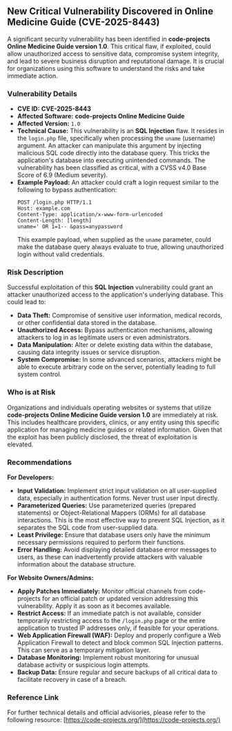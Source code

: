 ## New Critical Vulnerability Discovered in Online Medicine Guide (CVE-2025-8443)

A significant security vulnerability has been identified in **code-projects Online Medicine Guide version 1.0**. This critical flaw, if exploited, could allow unauthorized access to sensitive data, compromise system integrity, and lead to severe business disruption and reputational damage. It is crucial for organizations using this software to understand the risks and take immediate action.

### Vulnerability Details

*   **CVE ID:** **CVE-2025-8443**
*   **Affected Software:** **code-projects Online Medicine Guide**
*   **Affected Version:** `1.0`
*   **Technical Cause:** This vulnerability is an **SQL Injection** flaw. It resides in the `login.php` file, specifically when processing the `uname` (username) argument. An attacker can manipulate this argument by injecting malicious SQL code directly into the database query. This tricks the application's database into executing unintended commands. The vulnerability has been classified as critical, with a CVSS v4.0 Base Score of 6.9 (Medium severity).
*   **Example Payload:** An attacker could craft a login request similar to the following to bypass authentication:
    ```
    POST /login.php HTTP/1.1
    Host: example.com
    Content-Type: application/x-www-form-urlencoded
    Content-Length: [length]
    uname=' OR 1=1-- &pass=anypassword
    ```
    This example payload, when supplied as the `uname` parameter, could make the database query always evaluate to true, allowing unauthorized login without valid credentials.

### Risk Description

Successful exploitation of this **SQL Injection** vulnerability could grant an attacker unauthorized access to the application's underlying database. This could lead to:

*   **Data Theft:** Compromise of sensitive user information, medical records, or other confidential data stored in the database.
*   **Unauthorized Access:** Bypass authentication mechanisms, allowing attackers to log in as legitimate users or even administrators.
*   **Data Manipulation:** Alter or delete existing data within the database, causing data integrity issues or service disruption.
*   **System Compromise:** In some advanced scenarios, attackers might be able to execute arbitrary code on the server, potentially leading to full system control.

### Who is at Risk

Organizations and individuals operating websites or systems that utilize **code-projects Online Medicine Guide version 1.0** are immediately at risk. This includes healthcare providers, clinics, or any entity using this specific application for managing medicine guides or related information. Given that the exploit has been publicly disclosed, the threat of exploitation is elevated.

### Recommendations

**For Developers:**

*   **Input Validation:** Implement strict input validation on all user-supplied data, especially in authentication forms. Never trust user input directly.
*   **Parameterized Queries:** Use parameterized queries (prepared statements) or Object-Relational Mappers (ORMs) for all database interactions. This is the most effective way to prevent SQL Injection, as it separates the SQL code from user-supplied data.
*   **Least Privilege:** Ensure that database users only have the minimum necessary permissions required to perform their functions.
*   **Error Handling:** Avoid displaying detailed database error messages to users, as these can inadvertently provide attackers with valuable information about the database structure.

**For Website Owners/Admins:**

*   **Apply Patches Immediately:** Monitor official channels from code-projects for an official patch or updated version addressing this vulnerability. Apply it as soon as it becomes available.
*   **Restrict Access:** If an immediate patch is not available, consider temporarily restricting access to the `/login.php` page or the entire application to trusted IP addresses only, if feasible for your operations.
*   **Web Application Firewall (WAF):** Deploy and properly configure a Web Application Firewall to detect and block common SQL Injection patterns. This can serve as a temporary mitigation layer.
*   **Database Monitoring:** Implement robust monitoring for unusual database activity or suspicious login attempts.
*   **Backup Data:** Ensure regular and secure backups of all critical data to facilitate recovery in case of a breach.

### Reference Link

For further technical details and official advisories, please refer to the following resource:
[https://code-projects.org/](https://code-projects.org/)